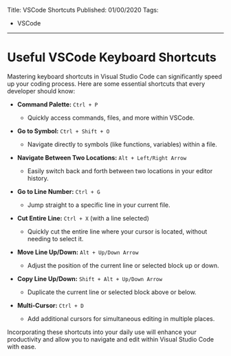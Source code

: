 Title: VSCode Shortcuts
Published: 01/00/2020
Tags:
  - VSCode
---
# Useful VSCode Keyboard Shortcuts

Mastering keyboard shortcuts in Visual Studio Code can significantly speed up your coding process. Here are some essential shortcuts that every developer should know:

- **Command Palette:** `Ctrl + P`
  - Quickly access commands, files, and more within VSCode.

- **Go to Symbol:** `Ctrl + Shift + O`
  - Navigate directly to symbols (like functions, variables) within a file.

- **Navigate Between Two Locations:** `Alt + Left/Right Arrow`
  - Easily switch back and forth between two locations in your editor history.

- **Go to Line Number:** `Ctrl + G`
  - Jump straight to a specific line in your current file.

- **Cut Entire Line:** `Ctrl + X` (with a line selected)
  - Quickly cut the entire line where your cursor is located, without needing to select it.

- **Move Line Up/Down:** `Alt + Up/Down Arrow`
  - Adjust the position of the current line or selected block up or down.

- **Copy Line Up/Down:** `Shift + Alt + Up/Down Arrow`
  - Duplicate the current line or selected block above or below.

- **Multi-Cursor:** `Ctrl + D`
  - Add additional cursors for simultaneous editing in multiple places.

Incorporating these shortcuts into your daily use will enhance your productivity and allow you to navigate and edit within Visual Studio Code with ease.
